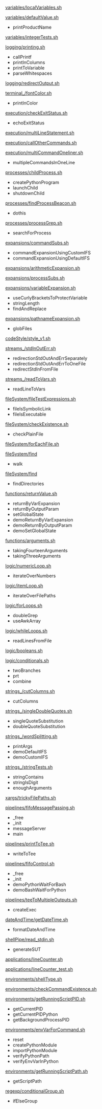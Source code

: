 

[variables/localVariables.sh](src/variables/localVariables.sh)



[variables/defaultValue.sh](src/variables/defaultValue.sh)

- printProductName


[variables/integerTests.sh](src/variables/integerTests.sh)



[logging/printing.sh](src/logging/printing.sh)

- callPrintf
- printInColumns
- printToVariable
- parseWhitespaces


[logging/redirectOutput.sh](src/logging/redirectOutput.sh)



[terminal_/fontColor.sh](src/terminal_/fontColor.sh)

- printInColor


[execution/checkExitStatus.sh](src/execution/checkExitStatus.sh)

- echoExitStatus


[execution/multiLineStatement.sh](src/execution/multiLineStatement.sh)



[execution/callOtherCommands.sh](src/execution/callOtherCommands.sh)



[execution/multiCommandOneliner.sh](src/execution/multiCommandOneliner.sh)

- multipleCommandsInOneLine


[processes/childProcess.sh](src/processes/childProcess.sh)

- createPythonProgram
- launchChild
- shutdownChild


[processes/findProcessBeacon.sh](src/processes/findProcessBeacon.sh)

- dothis


[processes/processGrep.sh](src/processes/processGrep.sh)

- searchForProcess


[expansions/commandSubs.sh](src/expansions/commandSubs.sh)

- commandExpansionUsingCustomIFS
- commandExpansionUsingDefaultIFS


[expansions/arithmeticExpansion.sh](src/expansions/arithmeticExpansion.sh)



[expansions/processSubs.sh](src/expansions/processSubs.sh)



[expansions/variableExpansion.sh](src/expansions/variableExpansion.sh)

- useCurlyBracketsToProtectVariable
- stringLength
- findAndReplace


[expansions/pathnameExpansion.sh](src/expansions/pathnameExpansion.sh)

- globFiles


[codeStyle/style_v1.sh](src/codeStyle/style_v1.sh)



[streams_/stdInOutErr.sh](src/streams_/stdInOutErr.sh)

- redirectionStdOutAndErrSeparately
- redirectionStdOutAndErrToOneFile
- redirectStdInFromFile


[streams_/readToVars.sh](src/streams_/readToVars.sh)

- readLineToVars


[fileSystem/fileTestExpressions.sh](src/fileSystem/fileTestExpressions.sh)

- fileIsSymbolicLink
- fileIsExecutable


[fileSystem/checkExistence.sh](src/fileSystem/checkExistence.sh)

- checkPlainFile


[fileSystem/forEachFile.sh](src/fileSystem/forEachFile.sh)



[fileSystem/find](src/fileSystem/find)

- walk


[fileSystem/find](src/fileSystem/find)

- findDirectories


[functions/returnValue.sh](src/functions/returnValue.sh)

- returnByVarExpansion
- returnByOutputParam
- setGlobalState
- demoReturnByVarExpansion
- demoReturnByOutputParam
- demoSetGlobalState


[functions/arguments.sh](src/functions/arguments.sh)

- takingFourteenArguments
- takingThreeArguments


[logic/numericLoop.sh](src/logic/numericLoop.sh)

- iterateOverNumbers


[logic/itemLoop.sh](src/logic/itemLoop.sh)

- iterateOverFilePaths


[logic/forLoops.sh](src/logic/forLoops.sh)

- doubleGrep
- useAwkArray


[logic/whileLoops.sh](src/logic/whileLoops.sh)

- readLinesFromFile


[logic/booleans.sh](src/logic/booleans.sh)



[logic/conditionals.sh](src/logic/conditionals.sh)

- twoBranches
- prt
- combine


[strings_/cutColumns.sh](src/strings_/cutColumns.sh)

- cutColumns


[strings_/singleDoubleQuotes.sh](src/strings_/singleDoubleQuotes.sh)

- singleQuoteSubstitution
- doubleQuoteSubstitution


[strings_/wordSplitting.sh](src/strings_/wordSplitting.sh)

- printArgs
- demoDefaultIFS
- demoCustomIFS


[strings_/stringTests.sh](src/strings_/stringTests.sh)

- stringContains
- stringIsDigit
- enoughArguments


[xargs/trickyFilePaths.sh](src/xargs/trickyFilePaths.sh)



[pipelines/fifoMessagePassing.sh](src/pipelines/fifoMessagePassing.sh)

- _free
- _init
- messageServer
- main


[pipelines/printToTee.sh](src/pipelines/printToTee.sh)

- writeToTee


[pipelines/fifoControl.sh](src/pipelines/fifoControl.sh)

- _free
- _init
- demoPythonWaitForBash
- demoBashWaitForPython


[pipelines/teeToMultipleOutputs.sh](src/pipelines/teeToMultipleOutputs.sh)

- createExec


[dateAndTime/getDateTime.sh](src/dateAndTime/getDateTime.sh)

- formatDateAndTime


[shellPipe/read_stdin.sh](src/shellPipe/read_stdin.sh)

- generateSUT


[applications/lineCounter.sh](src/applications/lineCounter.sh)



[applications/lineCounter_test.sh](src/applications/lineCounter_test.sh)



[environments/shellType.sh](src/environments/shellType.sh)



[environments/checkCommandExistence.sh](src/environments/checkCommandExistence.sh)



[environments/getRunningScriptPID.sh](src/environments/getRunningScriptPID.sh)

- getCurrentPID
- getCurrentPIDPython
- getBackgroundProcessPID


[environments/envVarForCommand.sh](src/environments/envVarForCommand.sh)

- reset
- createPythonModule
- importPythonModule
- verifyPythonPath
- verifyEnvVarInPython


[environments/getRunningScriptPath.sh](src/environments/getRunningScriptPath.sh)

- getScriptPath


[regexp/conditionalGroup.sh](src/regexp/conditionalGroup.sh)

- ifElseGroup
